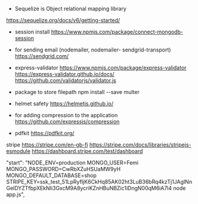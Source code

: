 - Sequelize is Object relational mapping library

https://sequelize.org/docs/v6/getting-started/ 

- session install
https://www.npmjs.com/package/connect-mongodb-session

- for sending email (nodemailer, nodemailer-
sendgrid-transport)
https://sendgrid.com/


- express-validator
https://www.npmjs.com/package/express-validator 
https://express-validator.github.io/docs/ 
https://github.com/validatorjs/validator.js


- package to store filepath
npm install --save multer

- helmet safety 
https://helmetjs.github.io/

- for adding compression to the application 
https://github.com/expressjs/compression




- pdfkit
https://pdfkit.org/ 

stripe
https://stripe.com/en-gb-fi
https://stripe.com/docs/libraries/stripejs-esmodule
https://dashboard.stripe.com/test/dashboard 


 "start": "NODE_ENV=production MONGO_USER=Femi MONGO_PASSWORD=CwRbXZuHSUaMW9yH MONGO_DEFAULT_DATABASE=shop STRIPE_KEY=ssk_test_51LpRyfIjK6CkHq85AK02ht3LuB36bRq4kzTj1JAgINnGelDYZTfbpXEkNIi3GxcM9A8ycriKZnHBuNBZic1iDngN00qM6iA7l4 node app.js",

